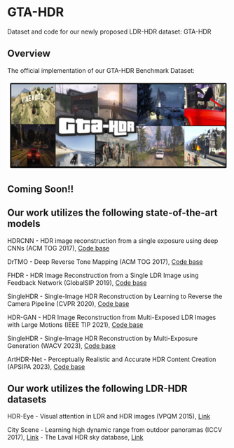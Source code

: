 # GTA-HDR
Dataset and code for our newly proposed LDR-HDR dataset: GTA-HDR


## Overview

The official implementation of our GTA-HDR Benchmark Dataset:  
 
![My Image](assets/GTA-HDR-Teaser.png)


## Coming Soon!!


## Our work utilizes the following state-of-the-art models

HDRCNN - HDR image reconstruction from a single exposure using deep CNNs (ACM TOG 2017), [Code base](https://github.com/gabrieleilertsen/hdrcnn)

DrTMO - Deep Reverse Tone Mapping (ACM TOG 2017), [Code base](https://github.com/shleecs/DrTMO_unofficial_pytorch)

FHDR - HDR Image Reconstruction from a Single LDR Image using Feedback Network (GlobalSIP 2019), [Code base](https://github.com/mukulkhanna/FHDR)

SingleHDR - Single-Image HDR Reconstruction by Learning to Reverse the Camera Pipeline (CVPR 2020), [Code base](https://github.com/alex04072000/SingleHDR) 

HDR-GAN - HDR Image Reconstruction from Multi-Exposed LDR Images with Large Motions (IEEE TIP 2021), [Code base](https://github.com/nonu116/HDR-GAN)

SingleHDR - Single-Image HDR Reconstruction by Multi-Exposure Generation (WACV 2023), [Code base](https://github.com/VinAIResearch/single_image_hdr)

ArtHDR-Net - Perceptually Realistic and Accurate HDR Content Creation (APSIPA 2023), [Code base](https://arxiv.org/abs/2309.03827#:~:text=ArtHDR%2DNet%3A%20Perceptually%20Realistic%20and%20Accurate%20HDR%20Content%20Creation,-Hrishav%20Bakul%20Barua&text=High%20Dynamic%20Range%20(HDR)%20content,and%20Augmented%2FVirtual%20Reality%20industries.)

## Our work utilizes the following LDR-HDR datasets

HDR-Eye - Visual attention in LDR and HDR images (VPQM 2015), [Link](https://www.epfl.ch/labs/mmspg/downloads/hdr-eye/)

City Scene - Learning high dynamic range from outdoor panoramas (ICCV 2017), [Link](https://github.com/jacenfox/ldr2hdr-public) 
           - The Laval HDR sky database, [Link](http://hdrdb.com/)
